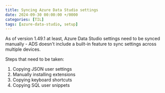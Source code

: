 ```yaml
---
title: Syncing Azure Data Studio settings
date: 2024-09-30 00:00:00 +/0000
categories: [TIL]
tags: [azure-data-studio, setup]
---
```


As of version 1.49.1 at least, Azure Data Studio settings need to be synced manually - ADS doesn't include a built-in feature to sync settings across multiple devices.

Steps that need to be taken:
1. Copying JSON user settings
2. Manually installing extensions
3. Copying keyboard shortcuts
4. Copying SQL user snippets
